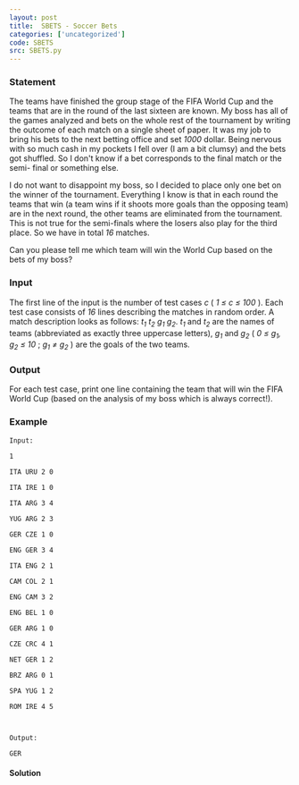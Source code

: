 ```yaml
---
layout: post
title:  SBETS - Soccer Bets
categories: ['uncategorized']
code: SBETS
src: SBETS.py
---
```


### **Statement**

The teams have finished the group stage of the FIFA World Cup and the teams
that are in the round of the last sixteen are known. My boss has all of the
games analyzed and bets on the whole rest of the tournament by writing the
outcome of each match on a single sheet of paper. It was my job to bring his
bets to the next betting office and set _1000_ dollar. Being nervous with so
much cash in my pockets I fell over (I am a bit clumsy) and the bets got
shuffled. So I don't know if a bet corresponds to the final match or the semi-
final or something else.

I do not want to disappoint my boss, so I decided to place only one bet on the
winner of the tournament. Everything I know is that in each round the teams
that win (a team wins if it shoots more goals than the opposing team) are in
the next round, the other teams are eliminated from the tournament. This is
not true for the semi-finals where the losers also play for the third place.
So we have in total _16_ matches.

Can you please tell me which team will win the World Cup based on the bets of
my boss?

### Input

The first line of the input is the number of test cases _c_ ( _1 ≤ c ≤ 100_ ).
Each test case consists of _16_ lines describing the matches in random order.
A match description looks as follows: _t<sub>1</sub>_ _t<sub>2</sub>_
_g<sub>1</sub>_ _g<sub>2</sub>_. _t<sub>1</sub>_ and
_t<sub>2</sub>_ are the names of teams (abbreviated as exactly three
uppercase letters), _g<sub>1</sub>_ and _g<sub>2</sub>_ ( _0 ≤
g<sub>1</sub>, g<sub>2</sub> ≤ 10_ ; _g<sub>1</sub> ≠
g<sub>2</sub>_ ) are the goals of the two teams.

### Output

For each test case, print one line containing the team that will win the FIFA
World Cup (based on the analysis of my boss which is always correct!).

### Example

    
    
    Input:
    1
    ITA URU 2 0
    ITA IRE 1 0
    ITA ARG 3 4
    YUG ARG 2 3
    GER CZE 1 0
    ENG GER 3 4
    ITA ENG 2 1
    CAM COL 2 1
    ENG CAM 3 2
    ENG BEL 1 0
    GER ARG 1 0
    CZE CRC 4 1
    NET GER 1 2
    BRZ ARG 0 1
    SPA YUG 1 2
    ROM IRE 4 5
    
    Output:
    GER
    



#### **Solution**



